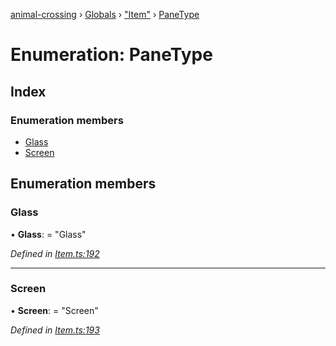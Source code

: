 [animal-crossing](../README.md) › [Globals](../globals.md) › ["Item"](../modules/_item_.md) › [PaneType](_item_.panetype.md)

# Enumeration: PaneType

## Index

### Enumeration members

* [Glass](_item_.panetype.md#glass)
* [Screen](_item_.panetype.md#screen)

## Enumeration members

###  Glass

• **Glass**: = "Glass"

*Defined in [Item.ts:192](https://github.com/Norviah/animal-crossing/blob/87636f7/module/types/Item.ts#L192)*

___

###  Screen

• **Screen**: = "Screen"

*Defined in [Item.ts:193](https://github.com/Norviah/animal-crossing/blob/87636f7/module/types/Item.ts#L193)*
